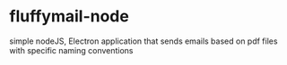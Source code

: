 # fluffymail-node
simple nodeJS, Electron application that sends emails based on pdf files with specific naming conventions
